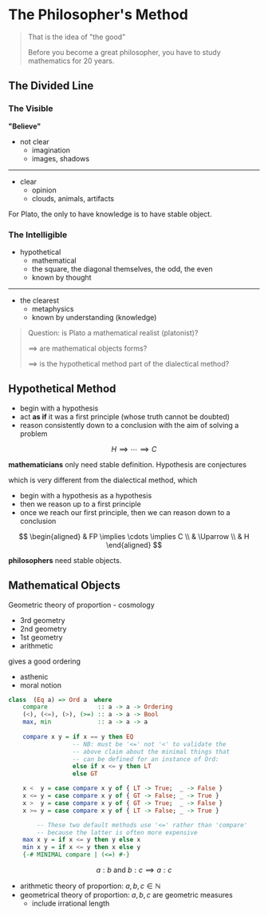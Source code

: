 # The Philosopher's Method

> That is the idea of "the good"
>
> Before you become a great philosopher, you have to study mathematics for 20 years.

## The Divided Line

### The Visible

**"Believe"**

* not clear
  + imagination
  + images, shadows
------
* clear
  + opinion
  + clouds, animals, artifacts

For Plato, the only to have knowledge is to have stable object.

### The Intelligible

* hypothetical
  + mathematical
  + the square, the diagonal themselves, the odd, the even
  + known by thought
---
* the clearest
  + metaphysics
  + known by understanding (knowledge)

> Question: is Plato a mathematical realist (platonist)?
>  
> $\implies$ are mathematical objects forms?
>  
> $\implies$ is the hypothetical method part of the dialectical method?

## Hypothetical Method

* begin with a hypothesis
* act **as if** it was a first principle (whose truth cannot be doubted)
* reason consistently down to a conclusion with the aim of solving a problem

$$
H \implies \cdots \implies C
$$

**mathematicians** only need stable definition.
Hypothesis are conjectures

which is very different from the dialectical method, which

* begin with a hypothesis as a hypothesis
* then we reason up to a first principle
* once we reach our first principle, then we can reason down to a conclusion

$$
\begin{aligned}
& FP \implies \cdots \implies C \\
& \Uparrow \\
& H
\end{aligned}
$$

**philosophers** need stable objects.

## Mathematical Objects

Geometric theory of proportion - cosmology
* 3rd geometry 
* 2nd geometry 
* 1st geometry 
* arithmetic

gives a good ordering
* asthenic
* moral notion

```haskell
class  (Eq a) => Ord a  where
    compare              :: a -> a -> Ordering
    (<), (<=), (>), (>=) :: a -> a -> Bool
    max, min             :: a -> a -> a
    
    compare x y = if x == y then EQ
                  -- NB: must be '<=' not '<' to validate the
                  -- above claim about the minimal things that
                  -- can be defined for an instance of Ord:
                  else if x <= y then LT
                  else GT

    x <  y = case compare x y of { LT -> True;  _ -> False }
    x <= y = case compare x y of { GT -> False; _ -> True }
    x >  y = case compare x y of { GT -> True;  _ -> False }
    x >= y = case compare x y of { LT -> False; _ -> True }

        -- These two default methods use '<=' rather than 'compare'
        -- because the latter is often more expensive
    max x y = if x <= y then y else x
    min x y = if x <= y then x else y
    {-# MINIMAL compare | (<=) #-}
```

$$
a:b \text{ and } b:c \implies a:c
$$

* arithmetic theory of proportion: $a, b, c \in \mathbb{N}$
* geometrical theory of proportion: $a, b, c$ are geometric measures
  * include irrational length